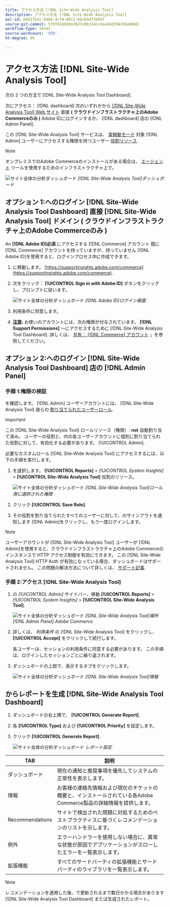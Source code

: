 ```yaml
---
title: アクセス方法 [!DNL Site-Wide Analysis Tool]
description: アクセス方法 [!DNL Site-Wide Analysis Tool]
exl-id: b691fb2c-8d66-4cf9-8612-bbcb4df5b95f
source-git-commit: 5f9f81b930a3b23c0b334ccbea94d296338a0048
workflow-type: tm+mt
source-wordcount: '559'
ht-degree: 0%

---
```


# アクセス方法 [!DNL Site-Wide Analysis Tool]

次の 2 つの方法で [!DNL Site-Wide Analysis Tool Dashboard].

次にアクセス： [!DNL dashboard] 次のいずれかから [[!DNL Site-Wide Analysis Tool] Web サイト](https://supportinsights.adobe.com/commerce) 直接 **( クラウドインフラストラクチャ上のAdobe Commerceのみ )** Adobe IDにログインするか、 [!DNL dashboard] 店の [!DNL Admin Panel].

この [!DNL Site-Wide Analysis Tool] サービスは、 [実稼動モード](https://docs.magento.com/user-guide/magento/installation-modes.html) 対象 [!DNL Admin] ユーザーにアクセスする権限を持つユーザー [役割リソース](https://docs.magento.com/user-guide/system/permissions-user-roles.html).

>[!NOTE]
>
>オンプレミスでのAdobe Commerceのインストールがある場合は、 [エージェント](../site-wide-analysis-tool/installation.md) ツールを使用するためのインフラストラクチャ上で。

![サイト全体の分析ダッシュボード](../../assets/tools/site-wide-analysis-tool-dashboard.png)
*[!DNL Site-Wide Analysis Tool]ダッシュボード*

## オプション 1:へのログイン [!DNL Site-Wide Analysis Tool Dashboard] 直接 [!DNL Site-Wide Analysis Tool] ドメイン ( クラウドインフラストラクチャ上のAdobe Commerceのみ )

An **[!DNL Adobe ID]必須** にアクセスする [!DNL Commerce] アカウント
既に [!DNL Commerce] アカウントを持っていますが、持っていません [!DNL Adobe ID]を使用すると、ログインプロセス中に作成できます。

1. に移動します。 [https://supportinsights.adobe.com/commerce](https://supportinsights.adobe.com/commerce).

1. 次をクリック： **[!UICONTROL Sign in with Adobe ID]** ボタンをクリックし、プロンプトに従います。

   ![サイト全体の分析ダッシュボード](../../assets/tools/adobe-id-login.jpg)
   *[!DNL Adobe ID]ログイン画面*

1. 利用条件に同意します。

1. **<u>注意</u>:** お使いのアカウントには、次の権限が付与されています。 **[!DNL Support Permissions]** ～にアクセスするために [!DNL Site-Wide Analysis Tool Dashboard].
詳しくは、 [共有： [!DNL Commerce] アカウント](https://experienceleague.adobe.com/docs/commerce-admin/start/commerce-account/commerce-account-share.html) 」を参照してください。

## オプション 2:へのログイン [!DNL Site-Wide Analysis Tool Dashboard] 店の [!DNL Admin Panel]

### 手順 1:権限の検証

を確認します。 [!DNL Admin] ユーザーアカウントには、 [!DNL Site-Wide Analysis Tool] 彼らの [割り当てられたユーザーロール](https://docs.magento.com/user-guide/system/permissions-user-roles.html).

>[!IMPORTANT]
>
>この [!DNL Site-Wide Analysis Tool] ロールリソース（権限）: **not** 自動割り当て済み。 ユーザーの役割と、内の各ユーザーアカウントに個別に割り当てられた役割に対して、有効化する必要があります。 [!UICONTROL Admin].

必要なカスタムロール [!DNL Site-Wide Analysis Tool] にアクセスするには、以下の手順を実行します。

1. を選択します。 **[!UICONTROL Reports]** > *[!UICONTROL System Insights]* > **[!UICONTROL Site-Wide Analysis Tool]** 役割のリソース。

   ![サイト全体の分析ダッシュボード](../../assets/tools/swat-role-access.png)
   *[!DNL Site-Wide Analysis Tool]ロール用に選択された権限*

1. クリック **[!UICONTROL Save Role]**.

1. その役割を割り当てられたすべてのユーザーに対して、のサインアウトを通知します [!DNL Admin]をクリックし、もう一度ログインします。

>[!NOTE]
>
>ユーザーアカウントが [!DNL Site-Wide Analysis Tool] ユーザーが [!DNL Admin]を使用すると、クラウドインフラストラクチャ上のAdobe Commerceのインスタンスで HTTP アクセス制御を有効にできます。 この [!DNL Site-Wide Analysis Tool] HTTP Auth が有効になっている場合、ダッシュボードはサポートされません。 この問題の解決方法について詳しくは、 [サポート記事](https://support.magento.com/hc/en-us/articles/360057400172-403-errors-when-accessing-Site-Wide-Analysis-Tool-on-Magento?_ga=2.168901729.117144580.1649172612-1623400270.1640858671).

### 手順 2:アクセス [!DNL Site-Wide Analysis Tool]

1. の *[!UICONTROL Admin]* サイドバー、移動 **[!UICONTROL Reports]** > *[!UICONTROL System Insights]* > **[!UICONTROL Site-Wide Analysis Tool]**.

   ![サイト全体の分析ダッシュボード](../../assets/tools/ac-admin-panel-marked.jpg)
   *[!DNL Site-Wide Analysis Tool]場所 [!DNL Admin Panel] Adobe Commerce*

1. 詳しくは、 *利用条件* の [!DNL Site-Wide Analysis Tool] をクリックし、 **[!UICONTROL Accept]** をクリックして続行します。

   各ユーザーは、セッションの利用条件に同意する必要があります。 この手順は、ログインしたセッションごとに繰り返されます。


1. ダッシュボードの上部で、表示するタブをクリックします。

   ![サイト全体の分析ダッシュボード](../../assets/tools/swat-information-tab.png)
   *[!DNL Site-Wide Analysis Tool]情報*

## からレポートを生成 [!DNL Site-Wide Analysis Tool Dashboard]

1. ダッシュボードの右上隅で、 **[!UICONTROL Generate Report]**.

1. 各 **[!UICONTROL Type]** および **[!UICONTROL Priority]** を設定します。

1. クリック **[!UICONTROL Generate Report]**.

   ![サイト全体の分析ダッシュボード](../../assets/tools/swat-report-settings.png)
   *レポート設定*

| TAB | 説明 |
| --- | --- |
| ダッシュボード | 現在の通知と推奨事項を優先してシステムの正常性を表示します。 |
| 情報 | お客様の連絡先情報および現在のチケットの概要と、インストールされている各Adobe Commerce製品の詳細情報を提供します。 |
| Recommendations | サイトで検出された問題に対処するためのベストプラクティスに基づくレコメンデーションのリストを示します。 |
| 例外 | エラーハンドラーを使用しない場合に、異常な状態が原因でアプリケーションがスローしたエラーを一覧表示します。 |
| 拡張機能 | すべてのサードパーティの拡張機能とサードパーティのライブラリを一覧表示します。 |

>[!NOTE]
>
>レコメンデーションを適用した後、で更新されるまで数日かかる場合があります [!DNL Site-Wide Analysis Tool Dashboard] または生成されたレポート。

